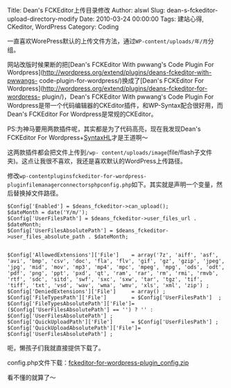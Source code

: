 Title: Dean's FCKEditor上传目录修改
Author: alswl
Slug: dean-s-fckeditor-upload-directory-modify
Date: 2010-03-24 00:00:00
Tags: 建站心得, CKeditor, WordPress
Category: Coding

一直喜欢WorePress默认的上传文件方法，通过`WP-content/uploads/年/月`分组。

网站改版时候果断的把[Dean's FCKEditor With pwwang's Code Plugin For
Wordpress](http://wordpress.org/extend/plugins/deans-fckeditor-with-pwwangs-
code-plugin-for-wordpress/)换成了[Dean's FCKEditor For
Wordpress](http://wordpress.org/extend/plugins/deans-fckeditor-for-wordpress-
plugin/)，Dean's FCKEditor With pwwang's Code Plugin For
Wordpress是带一个代码编辑器的CKEditor插件，和WP-Syntax配合很好用，而Dean's FCKEditor For
Wordpress是常规的CKEditor。

PS:为神马要用两款插件呢，其实都是为了代码高亮，现在我发现Dean's FCKEditor For
Wordpress+[SyntaxHL](http://github.com/RichGuk/syntaxhl)才是王道啊～

这两款插件都会把文件上传到`/wp-
content/uploads/image`(file/flash子文件夹)。这点让我很不喜欢，我还是喜欢默认的WordPress上传路径。

修改`wp-contentpluginsfckeditor-for-wordpress-
pluginfilemanagerconnectorsphpconfig.php`如下。其实就是声明一个变量，然后替换掉文件路径。

    
    $Config['Enabled'] = $deans_fckeditor->can_upload();
    $dateMonth = date('Y/m/');
    $Config['UserFilesPath'] = $deans_fckeditor->user_files_url . $dateMonth;
    $Config['UserFilesAbsolutePath'] = $deans_fckeditor->user_files_absolute_path . $dateMonth;
    
    
    $Config['AllowedExtensions']['File']	= array('7z', 'aiff', 'asf', 'avi', 'bmp', 'csv', 'doc', 'fla', 'flv', 'gif', 'gz', 'gzip', 'jpeg', 'jpg', 'mid', 'mov', 'mp3', 'mp4', 'mpc', 'mpeg', 'mpg', 'ods', 'odt', 'pdf', 'png', 'ppt', 'pxd', 'qt', 'ram', 'rar', 'rm', 'rmi', 'rmvb', 'rtf', 'sdc', 'sitd', 'swf', 'sxc', 'sxw', 'tar', 'tgz', 'tif', 'tiff', 'txt', 'vsd', 'wav', 'wma', 'wmv', 'xls', 'xml', 'zip') ;
    $Config['DeniedExtensions']['File']		= array() ;
    $Config['FileTypesPath']['File']		= $Config['UserFilesPath']  ;
    $Config['FileTypesAbsolutePath']['File']= ($Config['UserFilesAbsolutePath'] == '') ? '' : $Config['UserFilesAbsolutePath'] ;
    $Config['QuickUploadPath']['File']		= $Config['UserFilesPath'] ;
    $Config['QuickUploadAbsolutePath']['File']= $Config['UserFilesAbsolutePath'] ;

呃，懒孩子们我就直接提供下载了。

config.php文件下载：[fckeditor-for-wordpress-plugin_config.zip](http://upload-log4d.qiniudn.com/2010/03/fckeditor-for-wordpress-plugin_config.zip)

看不懂的就算了～

